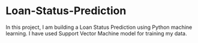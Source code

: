 # Loan-Status-Prediction
In this project, I am building a Loan Status Prediction using Python machine learning. I have used Support Vector Machine model for training my data. 
